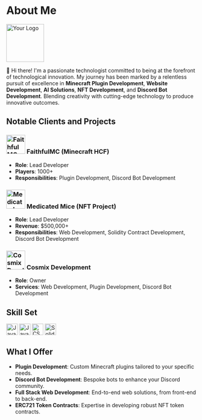 # About Me

<img src="https://cdn.discordapp.com/attachments/1198744232228311112/1198847980552335390/IMG_4890-removebg-preview.png" width="100px" alt="Your Logo"> <!-- Adjust 'width' as needed -->

👋 Hi there! I'm a passionate technologist committed to being at the forefront of technological innovation. My journey has been marked by a relentless pursuit of excellence in **Minecraft Plugin Development**, **Website Development**, **AI Solutions**, **NFT Development**, and **Discord Bot Development**. Blending creativity with cutting-edge technology to produce innovative outcomes.

## Notable Clients and Projects

### <img src="https://media.discordapp.net/attachments/932506314314227744/1200295897528012872/faithfulmc9641413.png" width="50px" alt="FaithfulMC Logo"> FaithfulMC (Minecraft HCF)
- **Role**: Lead Developer
- **Players**: 1000+
- **Responsibilities**: Plugin Development, Discord Bot Development

### <img src="https://cdn.discordapp.com/attachments/932506314314227744/1200295897829998732/24HMQB35_400x400.png" width="50px" alt="Medicated Mice Logo"> Medicated Mice (NFT Project)
- **Role**: Lead Developer
- **Revenue**: $500,000+
- **Responsibilities**: Web Development, Solidity Contract Development, Discord Bot Development

### <img src="https://cdn.discordapp.com/attachments/1198744232228311112/1198847980552335390/IMG_4890-removebg-preview.png" width="50px" alt="Cosmix Development Logo"> Cosmix Development
- **Role**: Owner
- **Services**: Web Development, Plugin Development, Discord Bot Development

## Skill Set

<img src="https://skillicons.dev/icons?i=java" width="30px" alt="Java">
<img src="https://skillicons.dev/icons?i=js" width="30px" alt="JavaScript">
<img src="https://skillicons.dev/icons?i=css,html" width="30px" alt="CSS & HTML">
<img src="https://skillicons.dev/icons?i=solidity" width="30px" alt="Solidity">

## What I Offer

- **Plugin Development**: Custom Minecraft plugins tailored to your specific needs.
- **Discord Bot Development**: Bespoke bots to enhance your Discord community.
- **Full Stack Web Development**: End-to-end web solutions, from front-end to back-end.
- **ERC721 Token Contracts**: Expertise in developing robust NFT token contracts.
